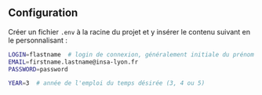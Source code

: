 ## Configuration

Créer un fichier `.env` à la racine du projet et y insérer le contenu suivant en le personnalisant : 

```bash
LOGIN=flastname  # login de connexion, généralement initiale du prénom + nom de famille
EMAIL=firstname.lastname@insa-lyon.fr
PASSWORD=password

YEAR=3  # année de l'emploi du temps désirée (3, 4 ou 5)
```
